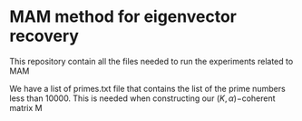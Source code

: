 # MAM method for eigenvector recovery
This repository contain all the files needed to run the experiments related to MAM


We have a list of primes.txt file that contains the list of the prime numbers less than 10000. This is needed when constructing our $(K,\alpha)-$coherent matrix M
